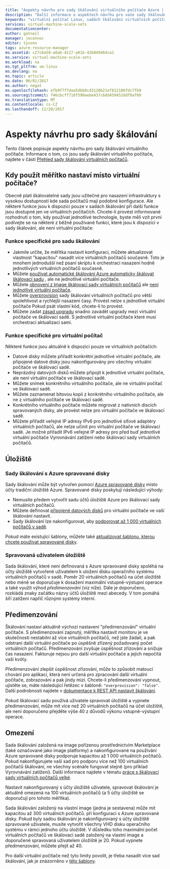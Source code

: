 ```yaml
---
title: "Aspekty návrhu pro sady škálování virtuálního počítače Azure | Microsoft Docs"
description: "Další informace o aspektech návrhu pro vaše sady škálování virtuálního počítače Azure"
keywords: "virtuální počítač Linux, sadách škálování virtuálních počítačů"
services: virtual-machine-scale-sets
documentationcenter: 
author: gatneil
manager: jeconnoc
editor: tysonn
tags: azure-resource-manager
ms.assetid: c27c6a59-a0ab-4117-a01b-42b049464ca1
ms.service: virtual-machine-scale-sets
ms.workload: na
ms.tgt_pltfrm: vm-linux
ms.devlang: na
ms.topic: article
ms.date: 06/01/2017
ms.author: negat
ms.openlocfilehash: efb9f7f7daa5dbb8cd3120b21ef812106fdc7fb9
ms.sourcegitcommit: f46cbcff710f590aebe437c6dd459452ddf0af09
ms.translationtype: MT
ms.contentlocale: cs-CZ
ms.lasthandoff: 12/20/2017
---
```

# <a name="design-considerations-for-scale-sets"></a>Aspekty návrhu pro sady škálování
Tento článek popisuje aspekty návrhu pro sady škálování virtuálního počítače. Informace o tom, co jsou sady škálování virtuálního počítače, najdete v části [Přehled sady škálování virtuálních počítačů](virtual-machine-scale-sets-overview.md).

## <a name="when-to-use-scale-sets-instead-of-virtual-machines"></a>Kdy použít měřítko nastaví místo virtuální počítače?
Obecně platí škálovatelné sady jsou užitečné pro nasazení infrastruktury s vysokou dostupností kde sada počítačů mají podobné konfigurace. Ale některé funkce jsou k dispozici pouze v sadách škálování při další funkce jsou dostupné jen ve virtuálních počítačích. Chcete-li provést informované rozhodnutí o tom, kdy používat jednotlivé technologie, byste měli vzít první podívejte se na některé z běžně používané funkcí, které jsou k dispozici v sady škálování, ale není virtuální počítače:

### <a name="scale-set-specific-features"></a>Funkce specifické pro sadu škálování

- Jakmile určíte, že měřítka nastavit konfiguraci, můžete aktualizovat vlastnost "kapacitou" nasadit více virtuálních počítačů současně. Toto je mnohem jednodušší než psaní skriptu k orchestraci nasazení hodně jednotlivých virtuálních počítačů současně.
- Můžete [používat automatické škálování Azure automaticky škálovat škálovací sadu](./virtual-machine-scale-sets-autoscale-overview.md) , ale ne jednotlivé virtuální počítače.
- Můžete [obnovení z Image škálovací sady virtuálních počítačů](https://docs.microsoft.com/rest/api/virtualmachinescalesets/manage-a-vm) ale [není jednotlivé virtuální počítače](https://docs.microsoft.com/rest/api/compute/virtualmachines).
- Můžete [overprovision](./virtual-machine-scale-sets-design-overview.md) sady škálování virtuálních počítačů pro větší spolehlivost a rychlejší nasazení časy. Provést nelze s jednotlivé virtuální počítače Pokud psát vlastní kód, chcete-li to provést.
- Můžete zadat [zásad upgradu](./virtual-machine-scale-sets-upgrade-scale-set.md) snadno zavádět upgrady mezi virtuální počítače ve škálovací sadě. S jednotlivé virtuální počítače které musí orchestraci aktualizací sami.

### <a name="vm-specific-features"></a>Funkce specifické pro virtuální počítač

Některé funkce jsou aktuálně k dispozici pouze ve virtuálních počítačích:

- Datové disky můžete přiřadit konkrétní jednotlivé virtuální počítače, ale připojené datové disky jsou nakonfigurovány pro všechny virtuální počítače ve škálovací sadě.
- Neprázdný datových disků můžete připojit k jednotlivé virtuální počítače, ale není virtuální počítače ve škálovací sadě.
- Můžete snímek konkrétního virtuálního počítače, ale ne virtuální počítač ve škálovací sadě.
- Můžete zaznamenat bitovou kopii z konkrétního virtuálního počítače, ale ne z virtuálního počítače ve škálovací sadě.
- Konkrétního virtuálního počítače můžete migrovat z nativních discích spravovaných disky, ale provést nelze pro virtuální počítače ve škálovací sadě.
- Můžete přiřadit veřejné IP adresy IPv6 pro jednotlivé síťové adaptéry virtuálních počítačů, ale nelze učinit pro virtuální počítače ve škálovací sadě. Je možné přiřadit IPv6 veřejné IP adresy pro před buď jednotlivé virtuální počítače Vyrovnávání zatížení nebo škálovací sady virtuálních počítačů.

## <a name="storage"></a>Úložiště

### <a name="scale-sets-with-azure-managed-disks"></a>Sady škálování s Azure spravované disky
Sady škálování může být vytvořen pomocí [Azure spravované disky](../virtual-machines/windows/managed-disks-overview.md) místo účty tradiční úložiště Azure. Spravované disky poskytují následující výhody:
- Nemusíte předem vytvořit sadu účtů úložiště Azure pro škálovací sady virtuálních počítačů.
- Můžete definovat [připojené datových disků](virtual-machine-scale-sets-attached-disks.md) pro virtuální počítače ve vaší škálování nastavit.
- Sady škálování lze nakonfigurovat, aby [podporovat až 1 000 virtuálních počítačů v sadě](virtual-machine-scale-sets-placement-groups.md). 

Pokud máte existující šablony, můžete také [aktualizovat šablonu, kterou chcete používat spravované disky](virtual-machine-scale-sets-convert-template-to-md.md).

### <a name="user-managed-storage"></a>Spravovaná uživatelem úložiště
Sada škálování, které není definovaná s Azure spravované disky spoléhá na účty úložiště vytvořené uživatelem k uložení disku operačního systému virtuálních počítačů v sadě. Poměr 20 virtuálních počítačů na účet úložiště nebo méně se doporučuje k dosažení maximální vstupně-výstupní operace a také využít výhod _předimenzování_ (viz níže). Dále je doporučeno, rozkládá znaky začátku názvy účtů úložiště mezi abecedy. V tom pomáhá šíří zatížení napříč různými systémy interní. 


## <a name="overprovisioning"></a>Předimenzování
Škálování nastaví aktuálně výchozí nastavení "předimenzování" virtuální počítače. S předimenzování zapnutý, měřítka nastavit monitoru je ve skutečnosti nestabilní až více virtuálních počítačů, než jste žádali, a pak odstraní další virtuální počítače po úspěšně zřízený požadovaný počet virtuálních počítačů. Předimenzování zvyšuje úspěšnost zřizování a snižuje čas nasazení. Fakturuje nejsou pro další virtuální počítače a jejich nepočítá vaší kvóty.

Předimenzování zlepšit úspěšnost zřizování, může to způsobit matoucí chování pro aplikaci, která není určená pro zpracování další virtuální počítače, zobrazování a pak jindy mizí. Chcete-li předimenzování vypnout, ujistěte se, máte následující řetězec v šabloně: `"overprovision": "false"`. Další podrobnosti najdete v [dokumentace k REST API nastavit škálování](/rest/api/virtualmachinescalesets/create-or-update-a-set).

Pokud škálovací sadu používá uživatele spravovat úložiště a vypnete předimenzování, může mít více než 20 virtuálních počítačů na účet úložiště, ale není doporučeno přejděte výše 40 z důvodů výkonu vstupně-výstupní operace. 

## <a name="limits"></a>Omezení
Sada škálování založená na image pořízenou prostřednictvím Marketplace (také označované jako image platformy) a nakonfigurované na používání Azure spravované disky podporuje kapacitou až 1 000 virtuálních počítačů. Pokud nakonfigurujete vaší sad pro podporu více než 100 virtuálních počítačů škálování, ne všechny scénáře fungovat stejně (pro příklad Vyrovnávání zatížení). Další informace najdete v tématu [práce s škálovací sady virtuálních počítačů velké](virtual-machine-scale-sets-placement-groups.md). 

Nastavit nakonfigurovaný s účty úložiště uživatele, spravovat škálování je aktuálně omezená na 100 virtuálních počítačů (a 5 účty úložiště se doporučují pro tohoto měřítka).

Sada škálování založený na vlastní image (jedna je sestavena) může mít kapacitou až 300 virtuálních počítačů. při konfiguraci s Azure spravované disky. Pokud byly sadou škálování je nakonfigurovaný s účty úložiště spravované uživatele, musíte vytvořit všechny VHD disku operačního systému v rámci jednoho účtu úložiště. V důsledku toho maximální počet virtuálních počítačů ve škálovací sadě založený na vlastní image a doporučené spravovaná uživatelem úložiště je 20. Pokud vypnete předimenzování, můžete přejít až 40.

Pro další virtuální počítače než tyto limity povolit, je třeba nasadit více sad škálování, jak je znázorněno v [této šablony](https://github.com/Azure/azure-quickstart-templates/tree/master/301-custom-images-at-scale).

